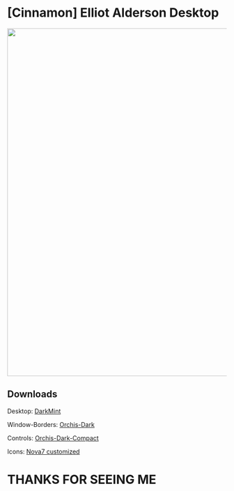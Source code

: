 # [Cinnamon] Elliot Alderson Desktop

<img src="images/elliot.png" width=800 height=800>

## Downloads

Desktop: <a href="https://www.cinnamon-look.org/p/1012924/">DarkMint</a>

Window-Borders: <a href="https://www.cinnamon-look.org/p/1357889/">Orchis-Dark</a>

Controls: <a href="https://www.cinnamon-look.org/p/1357889/">Orchis-Dark-Compact</a>

Icons: <a href="https://drive.google.com/file/d/1SewlRQOmpWZe9GxoUNQoeQfXbIruM4dO/view">Nova7 customized</a>

# THANKS FOR SEEING ME
